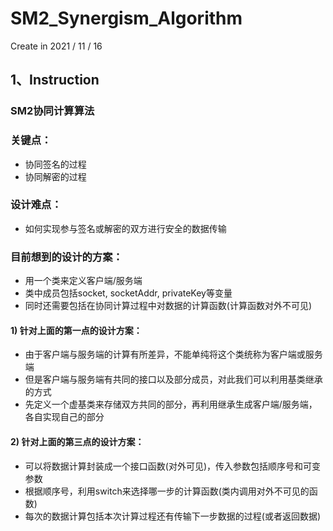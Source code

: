 # SM2_Synergism_Algorithm

Create in 2021 / 11 / 16

## 1、Instruction

### SM2协同计算算法

### 关键点：

- 协同签名的过程
- 协同解密的过程

### 设计难点：

- 如何实现参与签名或解密的双方进行安全的数据传输

### 目前想到的设计的方案：

- 用一个类来定义客户端/服务端
- 类中成员包括socket, socketAddr, privateKey等变量
- 同时还需要包括在协同计算过程中对数据的计算函数(计算函数对外不可见)

#### 1) 针对上面的第一点的设计方案：

- 由于客户端与服务端的计算有所差异，不能单纯将这个类统称为客户端或服务端
- 但是客户端与服务端有共同的接口以及部分成员，对此我们可以利用基类继承的方式
- 先定义一个虚基类来存储双方共同的部分，再利用继承生成客户端/服务端，各自实现自己的部分


#### 2) 针对上面的第三点的设计方案：

- 可以将数据计算封装成一个接口函数(对外可见)，传入参数包括顺序号和可变参数
- 根据顺序号，利用switch来选择哪一步的计算函数(类内调用对外不可见的函数)
- 每次的数据计算包括本次计算过程还有传输下一步数据的过程(或者返回数据)
